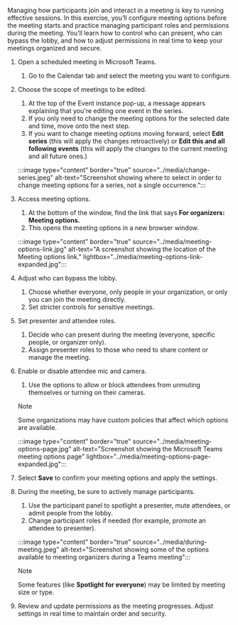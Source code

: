 Managing how participants join and interact in a meeting is key to running effective sessions. In this exercise, you’ll configure meeting options before the meeting starts and practice managing participant roles and permissions during the meeting. You’ll learn how to control who can present, who can bypass the lobby, and how to adjust permissions in real time to keep your meetings organized and secure.

1. Open a scheduled meeting in Microsoft Teams.
   1. Go to the Calendar tab and select the meeting you want to configure.

1. Choose the scope of meetings to be edited.
   1. At the top of the Event instance pop-up, a message appears explaining that you're editing one event in the series.
   1. If you only need to change the meeting options for the selected date and time, move onto the next step.
   1. If you want to change meeting options moving forward, select **Edit series** (this will apply the changes retroactively) or **Edit this and all following events** (this will apply the changes to the current meeting and all future ones.)

   :::image type="content" border="true" source="../media/change-series.jpeg" alt-text="Screenshot showing where to select in order to change meeting options for a series, not a single occurrence.":::

1. Access meeting options.
   1. At the bottom of the window, find the link that says **For organizers: Meeting options.**
   1. This opens the meeting options in a new browser window.

   :::image type="content" border="true" source="../media/meeting-options-link.jpg" alt-text="A screenshot showing the location of the Meeting options link." lightbox="../media/meeting-options-link-expanded.jpg":::

1. Adjust who can bypass the lobby.
   1. Choose whether everyone, only people in your organization, or only you can join the meeting directly.
   1. Set stricter controls for sensitive meetings.

1. Set presenter and attendee roles.
   1. Decide who can present during the meeting (everyone, specific people, or organizer only).
   1. Assign presenter roles to those who need to share content or manage the meeting.

1. Enable or disable attendee mic and camera.
   1. Use the options to allow or block attendees from unmuting themselves or turning on their cameras.

   >[!NOTE]
   >Some organizations may have custom policies that affect which options are available.

   :::image type="content" border="true" source="../media/meeting-options-page.jpg" alt-text="Screenshot showing the Microsoft Teams meeting options page" lightbox="../media/meeting-options-page-expanded.jpg":::

1. Select **Save** to confirm your meeting options and apply the settings.

1. During the meeting, be sure to actively manage participants.
   1. Use the participant panel to spotlight a presenter, mute attendees, or admit people from the lobby.
   1. Change participant roles if needed (for example, promote an attendee to presenter).

   :::image type="content" border="true" source="../media/during-meeting.jpeg" alt-text="Screenshot showing some of the options available to meeting organizers during a Teams meeting":::

   >[!NOTE]
   > Some features (like **Spotlight for everyone**) may be limited by meeting size or type.

1. Review and update permissions as the meeting progresses. Adjust settings in real time to maintain order and security.
